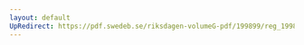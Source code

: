 ```yaml
---
layout: default
UpRedirect: https://pdf.swedeb.se/riksdagen-volumeG-pdf/199899/reg_199899/reg_199899_0337.pdf
---
```

